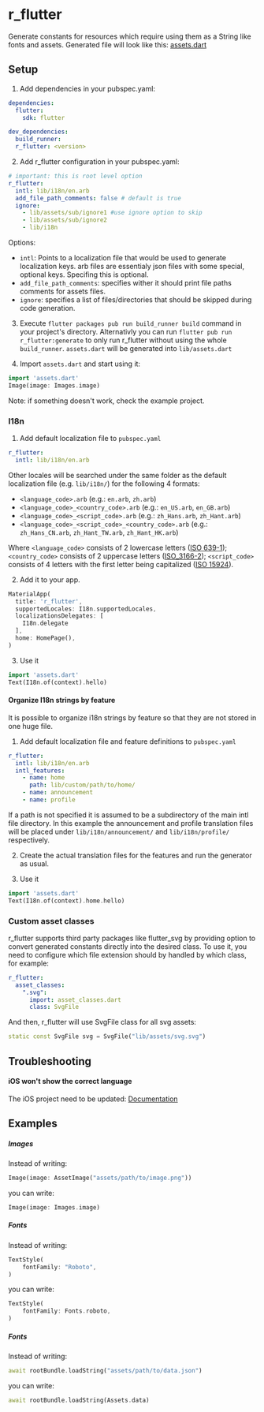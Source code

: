 r_flutter
====

Generate constants for resources which require using them as a String like fonts and assets. Generated file will look like this:
[assets.dart](https://github.com/timfreiheit/r_flutter/blob/master/example/lib/assets.dart)

## Setup

1. Add dependencies in your pubspec.yaml:
```yaml
dependencies:
  flutter:
    sdk: flutter

dev_dependencies:
  build_runner:
  r_flutter: <version>
```

2. Add r_flutter configuration in your pubspec.yaml:
```yaml
# important: this is root level option
r_flutter:
  intl: lib/i18n/en.arb
  add_file_path_comments: false # default is true
  ignore:
    - lib/assets/sub/ignore1 #use ignore option to skip 
    - lib/assets/sub/ignore2
    - lib/i18n
```
Options:
- `intl`: Points to a localization file that would be used to generate localization keys. arb files are essentialy json files with some special, optional keys. Specifing this is optional.
- `add_file_path_comments`: specifies wither it should print file paths comments for assets files.
- `ignore`: specifies a list of files/directories that should be skipped during code generation. 

3. Execute `flutter packages pub run build_runner build` command in your project's directory.
Alternativly you can run `flutter pub run r_flutter:generate` to only run r_flutter without using the whole `build_runner`.
`assets.dart` will be generated into `lib/assets.dart`

4. Import `assets.dart` and start using it:
```dart
import 'assets.dart'
Image(image: Images.image)
```

Note: if something doesn't work, check the example project.

### I18n

1. Add default localization file to `pubspec.yaml`
```yaml
r_flutter:
  intl: lib/i18n/en.arb
```

Other locales will be searched under the same folder as the default localization file (e.g. `lib/i18n/`) for the following 4 formats:

- `<language_code>.arb` (e.g.: `en.arb`, `zh.arb`)
- `<language_code>_<country_code>.arb` (e.g.: `en_US.arb`, `en_GB.arb`)
- `<language_code>_<script_code>.arb` (e.g.: `zh_Hans.arb`, `zh_Hant.arb`)
- `<language_code>_<script_code>_<country_code>.arb` (e.g.: `zh_Hans_CN.arb`, `zh_Hant_TW.arb`, `zh_Hant_HK.arb`)

Where `<language_code>` consists of 2 lowercase letters ([ISO 639-1](https://en.wikipedia.org/wiki/ISO_639-1)); `<country_code>` consists of 2 uppercase letters ([ISO_3166-2](https://en.wikipedia.org/wiki/ISO_3166-2)); `<script_code>` consists of 4 letters with the first letter being capitalized ([ISO 15924](https://en.wikipedia.org/wiki/ISO_15924)).

2. Add it to your app.
```dart
MaterialApp(
  title: 'r_flutter',
  supportedLocales: I18n.supportedLocales,
  localizationsDelegates: [
    I18n.delegate
  ],
  home: HomePage(),
)
```

3. Use it
```dart
import 'assets.dart'
Text(I18n.of(context).hello)
```

#### Organize I18n strings by feature

It is possible to organize i18n strings by feature so that they are not stored in one huge file.

1. Add default localization file and feature definitions to `pubspec.yaml`
```yaml
r_flutter:
  intl: lib/i18n/en.arb
  intl_features:
    - name: home
      path: lib/custom/path/to/home/
    - name: announcement
    - name: profile
```

If a path is not specified it is assumed to be a subdirectory of the main intl file directory. In this example the announcement and profile translation files will be placed under `lib/i18n/announcement/` and `lib/i18n/profile/` respectively.

2. Create the actual translation files for the features and run the generator as usual.

3. Use it
```dart
import 'assets.dart'
Text(I18n.of(context).home.hello)
```


### Custom asset classes

r_flutter supports third party packages like flutter_svg by providing option to convert generated constants directly into the desired class. To use it, you need to configure which file extension should by handled by which class, for example:

```yaml
r_flutter:
  asset_classes:
    ".svg": 
      import: asset_classes.dart
      class: SvgFile
```
And then, r_flutter will use SvgFile class for all svg assets:
```dart
static const SvgFile svg = SvgFile("lib/assets/svg.svg")
```

## Troubleshooting

#### iOS won't show the correct language

The iOS project need to be updated: [Documentation](https://flutter.dev/docs/development/accessibility-and-localization/internationalization#appendix-updating-the-ios-app-bundle)

## Examples

##### Images

Instead of writing:
```dart
Image(image: AssetImage("assets/path/to/image.png"))
```
you can write:
```dart
Image(image: Images.image)
```

##### Fonts
Instead of writing:
```dart
TextStyle(
    fontFamily: "Roboto",
)
```
you can write:
```dart
TextStyle(
    fontFamily: Fonts.roboto,
)
```

##### Fonts
Instead of writing:
```dart
await rootBundle.loadString("assets/path/to/data.json")
```
you can write:
```dart
await rootBundle.loadString(Assets.data)
```
